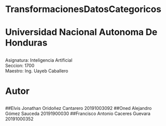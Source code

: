 # TransformacionesDatosCategoricos

# Universidad Nacional Autonoma De Honduras
##
Asignatura: Inteligencia Artificial       
Seccion: 1700        
Maestro: Ing. Uayeb Caballero
##

# Autor
##
##Elvis Jonathan Oridoñez Cantarero  20191003092
##Oned Alejandro Gómez Sauceda       20191900030
##Francisco Antonio Caceres Guevara  20191000352
##
